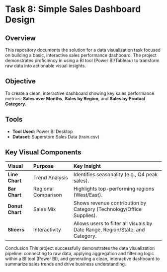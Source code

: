 # Task 8: Simple Sales Dashboard Design

## Overview

This repository documents the solution for a data visualization task focused on building a basic, interactive sales performance dashboard. The project demonstrates proficiency in using a BI tool (Power BI/Tableau) to transform raw data into actionable visual insights.

## Objective

To create a clean, interactive dashboard showing key sales performance metrics: **Sales over Months**, **Sales by Region**, and **Sales by Product Category**.

## Tools 

* **Tool Used:** Power BI Desktop
* **Dataset:** Superstore Sales Data (train.csv)

## Key Visual Components

| Visual | Purpose | Key Insight |
| :--- | :--- | :--- |
| **Line Chart** | Trend Analysis | Identifies seasonality (e.g., Q4 peak sales). |
| **Bar Chart** | Regional Comparison | Highlights top-performing regions (West/East). |
| **Donut Chart** | Sales Mix | Shows revenue contribution by Category (Technology/Office Supplies). |
| **Slicers** | Interactivity | Allows users to filter all visuals by Date Range, Region/State, and Category. |

Conclusion
This project successfully demonstrates the data visualization pipeline: connecting to raw data, applying aggregation and filtering logic within a BI tool (Power BI), and generating a clean, interactive dashboard to summarize sales trends and drive business understanding.
